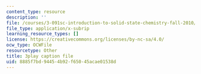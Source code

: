 ```yaml
---
content_type: resource
description: ''
file: /courses/3-091sc-introduction-to-solid-state-chemistry-fall-2010/8885f7bd94454b92f65045acae01538d_FfBc3M5EaeU.srt
file_type: application/x-subrip
learning_resource_types: []
license: https://creativecommons.org/licenses/by-nc-sa/4.0/
ocw_type: OCWFile
resourcetype: Other
title: 3play caption file
uid: 8885f7bd-9445-4b92-f650-45acae01538d
---
```

